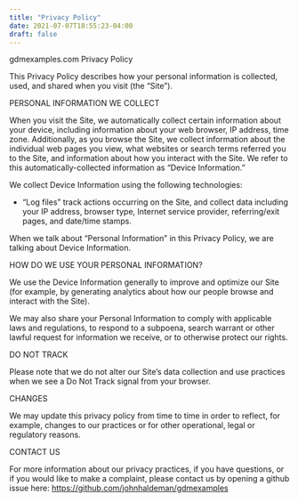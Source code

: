 ```yaml
---
title: "Privacy Policy"
date: 2021-07-07T18:55:23-04:00
draft: false
---
```


gdmexamples.com Privacy Policy

This Privacy Policy describes how your personal information is collected, used, and shared when you visit (the “Site”).

PERSONAL INFORMATION WE COLLECT

When you visit the Site, we automatically collect certain information about your device, including information about your web browser, IP address, time zone. Additionally, as you browse the Site, we collect information about the individual web pages you view, what websites or search terms referred you to the Site, and information about how you interact with the Site. We refer to this automatically-collected information as “Device Information.”

We collect Device Information using the following technologies:
- “Log files” track actions occurring on the Site, and collect data including your IP address, browser type, Internet service provider, referring/exit pages, and date/time stamps.

When we talk about “Personal Information” in this Privacy Policy, we are talking about Device Information.

HOW DO WE USE YOUR PERSONAL INFORMATION?

We use the Device Information generally to improve and optimize our Site (for example, by generating analytics about how our people browse and interact with the Site).

We may also share your Personal Information to comply with applicable laws and regulations, to respond to a subpoena, search warrant or other lawful request for information we receive, or to otherwise protect our rights.

DO NOT TRACK

Please note that we do not alter our Site’s data collection and use practices when we see a Do Not Track signal from your browser.

CHANGES

We may update this privacy policy from time to time in order to reflect, for example, changes to our practices or for other operational, legal or regulatory reasons.

CONTACT US

For more information about our privacy practices, if you have questions, or if you would like to make a complaint, please contact us by opening
a github issue here:
https://github.com/johnhaldeman/gdmexamples
  